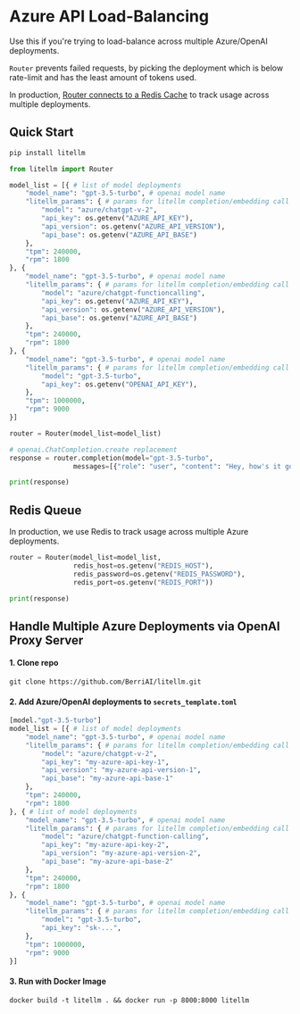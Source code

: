 # Azure API Load-Balancing

Use this if you're trying to load-balance across multiple Azure/OpenAI deployments. 

`Router` prevents failed requests, by picking the deployment which is below rate-limit and has the least amount of tokens used. 

In production, [Router connects to a Redis Cache](#redis-queue) to track usage across multiple deployments.

## Quick Start

```python
pip install litellm
```

```python
from litellm import Router

model_list = [{ # list of model deployments 
	"model_name": "gpt-3.5-turbo", # openai model name 
	"litellm_params": { # params for litellm completion/embedding call 
		"model": "azure/chatgpt-v-2", 
		"api_key": os.getenv("AZURE_API_KEY"),
		"api_version": os.getenv("AZURE_API_VERSION"),
		"api_base": os.getenv("AZURE_API_BASE")
	},
	"tpm": 240000,
	"rpm": 1800
}, {
    "model_name": "gpt-3.5-turbo", # openai model name 
	"litellm_params": { # params for litellm completion/embedding call 
		"model": "azure/chatgpt-functioncalling", 
		"api_key": os.getenv("AZURE_API_KEY"),
		"api_version": os.getenv("AZURE_API_VERSION"),
		"api_base": os.getenv("AZURE_API_BASE")
	},
	"tpm": 240000,
	"rpm": 1800
}, {
    "model_name": "gpt-3.5-turbo", # openai model name 
	"litellm_params": { # params for litellm completion/embedding call 
		"model": "gpt-3.5-turbo", 
		"api_key": os.getenv("OPENAI_API_KEY"),
	},
	"tpm": 1000000,
	"rpm": 9000
}]

router = Router(model_list=model_list)

# openai.ChatCompletion.create replacement
response = router.completion(model="gpt-3.5-turbo", 
				messages=[{"role": "user", "content": "Hey, how's it going?"}]

print(response)
```

## Redis Queue 

In production, we use Redis to track usage across multiple Azure deployments.

```python
router = Router(model_list=model_list, 
                redis_host=os.getenv("REDIS_HOST"), 
                redis_password=os.getenv("REDIS_PASSWORD"), 
                redis_port=os.getenv("REDIS_PORT"))

print(response)
```

## Handle Multiple Azure Deployments via OpenAI Proxy Server

#### 1. Clone repo 
```shell
git clone https://github.com/BerriAI/litellm.git
```

#### 2. Add Azure/OpenAI deployments to `secrets_template.toml`
```python 
[model."gpt-3.5-turbo"]
model_list = [{ # list of model deployments 
    "model_name": "gpt-3.5-turbo", # openai model name 
    "litellm_params": { # params for litellm completion/embedding call 
        "model": "azure/chatgpt-v-2", 
        "api_key": "my-azure-api-key-1",
        "api_version": "my-azure-api-version-1",
        "api_base": "my-azure-api-base-1"
    },
    "tpm": 240000,
    "rpm": 1800
}, { # list of model deployments 
    "model_name": "gpt-3.5-turbo", # openai model name 
    "litellm_params": { # params for litellm completion/embedding call 
        "model": "azure/chatgpt-function-calling", 
        "api_key": "my-azure-api-key-2",
        "api_version": "my-azure-api-version-2",
        "api_base": "my-azure-api-base-2"
    },
    "tpm": 240000,
    "rpm": 1800
}, {
    "model_name": "gpt-3.5-turbo", # openai model name 
    "litellm_params": { # params for litellm completion/embedding call 
        "model": "gpt-3.5-turbo", 
        "api_key": "sk-...",
    },
    "tpm": 1000000,
    "rpm": 9000
}]
```

#### 3. Run with Docker Image
```shell
docker build -t litellm . && docker run -p 8000:8000 litellm
```


